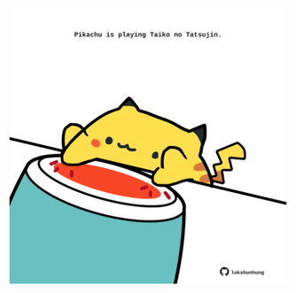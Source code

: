 <!-- built at 10/05/2022, 05:01:38 UTC -->
<p align="center">
  <img width="500" height="500" src="./ReadmeImage.svg">
</p>
